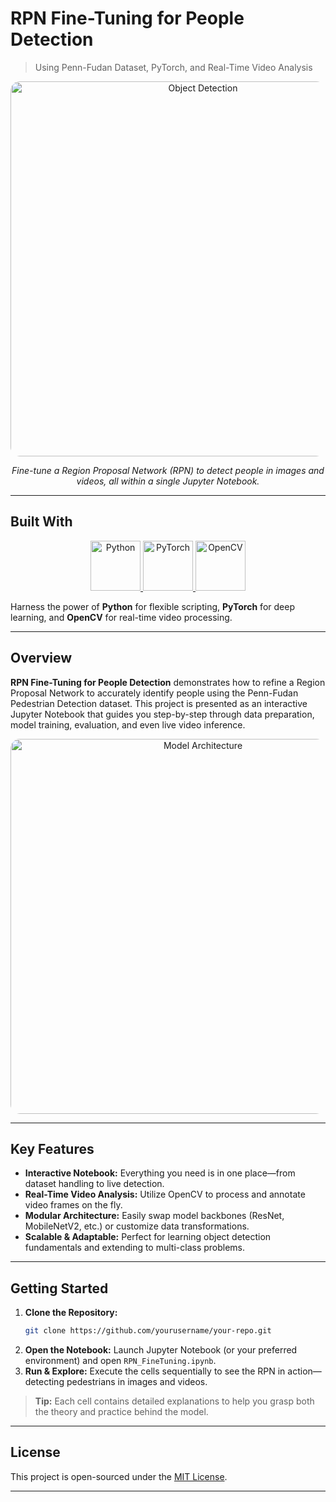 
# RPN Fine-Tuning for People Detection  
> Using Penn-Fudan Dataset, PyTorch, and Real-Time Video Analysis

<p align="center">
  <img src="output_RPN.gif" alt="Object Detection" width="600" style="border-radius: 15px;">
</p>

<p align="center">
  <em>Fine-tune a Region Proposal Network (RPN) to detect people in images and videos, all within a single Jupyter Notebook.</em>
</p>

---

## Built With

<p align="center">
  <a href="https://www.python.org/">
    <img src="https://upload.wikimedia.org/wikipedia/commons/c/c3/Python-logo-notext.svg" alt="Python" width="80">
  </a>
  <a href="https://pytorch.org/">
    <img src="https://upload.wikimedia.org/wikipedia/commons/1/10/PyTorch_logo_icon.svg" alt="PyTorch" width="80">
  </a>
  <a href="https://opencv.org/">
    <img src="https://upload.wikimedia.org/wikipedia/commons/5/53/OpenCV_Logo_with_text.png" alt="OpenCV" width="80">
  </a>
</p>

Harness the power of **Python** for flexible scripting, **PyTorch** for deep learning, and **OpenCV** for real-time video processing.

---

## Overview

**RPN Fine-Tuning for People Detection** demonstrates how to refine a Region Proposal Network to accurately identify people using the Penn-Fudan Pedestrian Detection dataset. This project is presented as an interactive Jupyter Notebook that guides you step-by-step through data preparation, model training, evaluation, and even live video inference.

<p align="center">
  <img src="https://miro.medium.com/v2/resize:fit:1200/1*ftTEVgsx0jfvUSFB6X5mQg.jpeg" alt="Model Architecture" width="600" style="border-radius: 15px;">
</p>

---

## Key Features

- **Interactive Notebook:** Everything you need is in one place—from dataset handling to live detection.
- **Real-Time Video Analysis:** Utilize OpenCV to process and annotate video frames on the fly.
- **Modular Architecture:** Easily swap model backbones (ResNet, MobileNetV2, etc.) or customize data transformations.
- **Scalable & Adaptable:** Perfect for learning object detection fundamentals and extending to multi-class problems.

---

## Getting Started

1. **Clone the Repository:**
   ```bash
   git clone https://github.com/yourusername/your-repo.git
   ```
2. **Open the Notebook:**
   Launch Jupyter Notebook (or your preferred environment) and open `RPN_FineTuning.ipynb`.
3. **Run & Explore:**
   Execute the cells sequentially to see the RPN in action—detecting pedestrians in images and videos.

> **Tip:** Each cell contains detailed explanations to help you grasp both the theory and practice behind the model.

---


## License

This project is open-sourced under the [MIT License](LICENSE).

---
